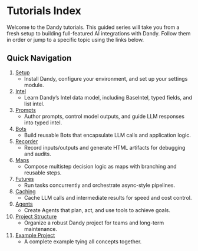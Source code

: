 # Tutorials Index

Welcome to the Dandy tutorials. 
This guided series will take you from a fresh setup to building full-featured AI integrations with Dandy. 
Follow them in order or jump to a specific topic using the links below.

## Quick Navigation

1. [Setup](setup.md)
    - Install Dandy, configure your environment, and set up your settings module.
2. [Intel](intel.md) 
    - Learn Dandy’s Intel data model, including BaseIntel, typed fields, and list intel.
3. [Prompts](prompts.md)
    - Author prompts, control model outputs, and guide LLM responses into typed intel.
4. [Bots](bots.md) 
    - Build reusable Bots that encapsulate LLM calls and application logic.
5. [Recorder](recorder.md) 
    - Record inputs/outputs and generate HTML artifacts for debugging and audits.
6. [Maps](maps.md)
    - Compose multistep decision logic as maps with branching and reusable steps.
7. [Futures](futures.md) 
    - Run tasks concurrently and orchestrate async-style pipelines.
8. [Caching](caching.md) 
    - Cache LLM calls and intermediate results for speed and cost control.
9. [Agents](agents.md)
    - Create Agents that plan, act, and use tools to achieve goals.
10. [Project Structure](project_structure.md)
    - Organize a robust Dandy project for teams and long-term maintenance.
11. [Example Project](example_project.md)
    - A complete example tying all concepts together.
